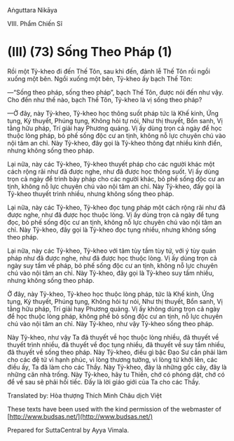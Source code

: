  

Aṅguttara Nikāya

VIII. Phẩm Chiến Sĩ

# (III) (73) Sống Theo Pháp (1)

Rồi một Tỷ-kheo đi đến Thế Tôn, sau khi đến, đảnh lễ Thế Tôn rồi ngồi xuống một bên. Ngồi xuống một bên, Tỷ-kheo ấy bạch Thế Tôn:

—“Sống theo pháp, sống theo pháp”, bạch Thế Tôn, được nói đến như vậy. Cho đến như thế nào, bạch Thế Tôn, Tỷ-kheo là vị sống theo pháp?

—Ở đây, này Tỷ-kheo, Tỷ-kheo học thông suốt pháp tức là Khế kinh, Ứng tụng, Ký thuyết, Phúng tụng, Không hỏi tự nói, Như thị thuyết, Bổn sanh, Vị tằng hữu pháp, Trí giải hay Phương quảng. Vị ấy dùng trọn cả ngày để học thuộc lòng pháp, bỏ phế sống độc cư an tịnh, không nỗ lực chuyên chú vào nội tâm an chỉ. Này Tỷ-kheo, đây gọi là Tỷ-kheo thông đạt nhiều kinh điển, nhưng không sống theo pháp.

Lại nữa, này các Tỷ-kheo, Tỷ-kheo thuyết pháp cho các người khác một cách rộng rãi như đã được nghe, như đã được học thông suốt. Vị ấy dùng trọn cả ngày để trình bày pháp cho các người khác, bỏ phế sống độc cư an tịnh, không nỗ lực chuyên chú vào nội tâm an chỉ. Này Tỷ-kheo, đấy gọi là Tỷ-kheo thuyết trình nhiều, nhưng không sống theo pháp.

Lại nữa, này các Tỷ-kheo, Tỷ-kheo đọc tụng pháp một cách rộng rãi như đã được nghe, như đã được học thuộc lòng. Vị ấy dùng trọn cả ngày để tụng đọc, bỏ phế sống độc cư an tịnh, không nỗ lực chuyên chú vào nội tâm an chỉ. Này Tỷ-kheo, đây gọi là Tỷ-kheo đọc tụng nhiều, nhưng không sống theo pháp.

Lại nữa, này các Tỷ-kheo, Tỷ-kheo với tâm tùy tầm tùy tứ, với ý tùy quán pháp như đã được nghe, như đã được học thuộc lòng. Vị ấy dùng trọn cả ngày suy tầm về pháp, bỏ phế sống độc cư an tịnh, không nỗ lực chuyên chú vào nội tâm an chỉ. Này Tỷ-kheo, đây gọi là Tỷ-kheo suy tầm nhiều, nhưng không sống theo pháp.

Ở đây, này Tỷ-kheo, Tỷ-kheo học thuộc lòng pháp, tức là Khế kinh, Ứng tụng, Ký thuyết, Phúng tụng, Không hỏi tự nói, Như thị thuyết, Bổn sanh, Vị tằng hữu pháp, Trí giải hay Phương quảng. Vị ấy không dùng trọn cả ngày để học thuộc lòng pháp, không phế bỏ sống độc cư an tịnh, nỗ lực chuyên chú vào nội tâm an chỉ. Này Tỷ-kheo, như vậy Tỷ-kheo sống theo pháp.

Này Tỷ-kheo, như vậy Ta đã thuyết về học thuộc lòng nhiều, đã thuyết về thuyết trình nhiều, đã thuyết về đọc tụng nhiều, đã thuyết về suy tầm nhiều, đã thuyết về sống theo pháp. Này Tỷ-kheo, điều gì bậc Ðạo Sư cần phải làm cho các đệ tử vì hạnh phúc, vì lòng thương tưởng, vì lòng từ khởi lên, các điều ấy, Ta đã làm cho các Thầy. Này Tỷ-kheo, đây là những gốc cây, đây là những căn nhà trống. Này Tỷ-kheo, hãy tu Thiền, chớ có phóng dật, chớ có để về sau sẽ phải hối tiếc. Ðấy là lời giáo giới của Ta cho các Thầy.

Translated by: Hòa thượng Thích Minh Châu dịch Việt

These texts have been used with the kind permission of the webmaster of [http://www.budsas.net/](http://www.budsas.net/)

Prepared for SuttaCentral by Ayya Vimala.